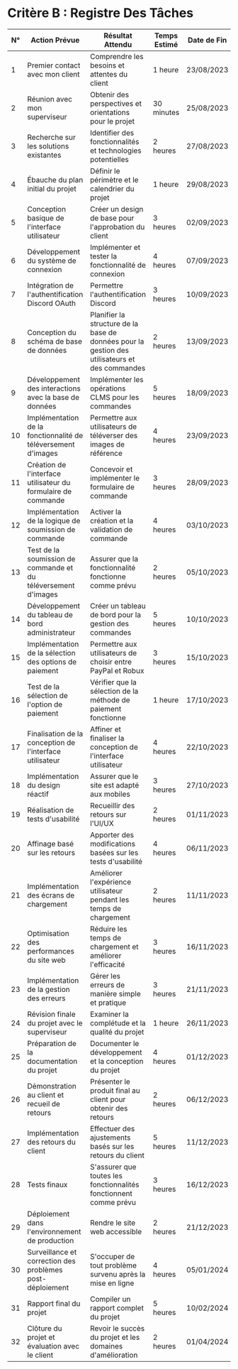 # Critère B : Registre Des Tâches

| N°  | Action Prévue                                                  | Résultat Attendu                                                                               | Temps Estimé | Date de Fin | Critère |
| --- | -------------------------------------------------------------- | ---------------------------------------------------------------------------------------------- | ------------ | ----------- | ------- |
| 1   | Premier contact avec mon client                                | Comprendre les besoins et attentes du client                                                   | 1 heure      | 23/08/2023  | A       |
| 2   | Réunion avec mon superviseur                                   | Obtenir des perspectives et orientations pour le projet                                        | 30 minutes   | 25/08/2023  | A       |
| 3   | Recherche sur les solutions existantes                         | Identifier des fonctionnalités et technologies potentielles                                    | 2 heures     | 27/08/2023  | A       |
| 4   | Ébauche du plan initial du projet                              | Définir le périmètre et le calendrier du projet                                                | 1 heure      | 29/08/2023  | A       |
| 5   | Conception basique de l'interface utilisateur                  | Créer un design de base pour l'approbation du client                                           | 3 heures     | 02/09/2023  | B       |
| 6   | Développement du système de connexion                          | Implémenter et tester la fonctionnalité de connexion                                           | 4 heures     | 07/09/2023  | C       |
| 7   | Intégration de l'authentification Discord OAuth                | Permettre l'authentification Discord                                                           | 3 heures     | 10/09/2023  | C       |
| 8   | Conception du schéma de base de données                        | Planifier la structure de la base de données pour la gestion des utilisateurs et des commandes | 2 heures     | 13/09/2023  | B       |
| 9   | Développement des interactions avec la base de données         | Implémenter les opérations CLMS pour les commandes                                             | 5 heures     | 18/09/2023  | C       |
| 10  | Implémentation de la fonctionnalité de téléversement d'images  | Permettre aux utilisateurs de téléverser des images de référence                               | 4 heures     | 23/09/2023  | C       |
| 11  | Création de l'interface utilisateur du formulaire de commande  | Concevoir et implémenter le formulaire de commande                                             | 3 heures     | 28/09/2023  | B       |
| 12  | Implémentation de la logique de soumission de commande         | Activer la création et la validation de commande                                               | 4 heures     | 03/10/2023  | C       |
| 13  | Test de la soumission de commande et du téléversement d'images | Assurer que la fonctionnalité fonctionne comme prévu                                           | 2 heures     | 05/10/2023  | C       |
| 14  | Développement du tableau de bord administrateur                | Créer un tableau de bord pour la gestion des commandes                                         | 5 heures     | 10/10/2023  | C       |
| 15  | Implémentation de la sélection des options de paiement         | Permettre aux utilisateurs de choisir entre PayPal et Robux                                    | 3 heures     | 15/10/2023  | C       |
| 16  | Test de la sélection de l'option de paiement                   | Vérifier que la sélection de la méthode de paiement fonctionne                                 | 1 heure      | 17/10/2023  | C       |
| 17  | Finalisation de la conception de l'interface utilisateur       | Affiner et finaliser la conception de l'interface utilisateur                                  | 4 heures     | 22/10/2023  | B       |
| 18  | Implémentation du design réactif                               | Assurer que le site est adapté aux mobiles                                                     | 3 heures     | 27/10/2023  | C       |
| 19  | Réalisation de tests d'usabilité                               | Recueillir des retours sur l'UI/UX                                                             | 2 heures     | 01/11/2023  | E       |
| 20  | Affinage basé sur les retours                                  | Apporter des modifications basées sur les tests d'usabilité                                    | 4 heures     | 06/11/2023  | C       |
| 21  | Implémentation des écrans de chargement                        | Améliorer l'expérience utilisateur pendant les temps de chargement                             | 2 heures     | 11/11/2023  | C       |
| 22  | Optimisation des performances du site web                      | Réduire les temps de chargement et améliorer l'efficacité                                      | 3 heures     | 16/11/2023  | C       |
| 23  | Implémentation de la gestion des erreurs                       | Gérer les erreurs de manière simple et pratique                                                | 3 heures     | 21/11/2023  | C       |
| 24  | Révision finale du projet avec le superviseur                  | Examiner la complétude et la qualité du projet                                                 | 1 heure      | 26/11/2023  | A       |
| 25  | Préparation de la documentation du projet                      | Documenter le développement et la conception du projet                                         | 4 heures     | 01/12/2023  | B       |
| 26  | Démonstration au client et recueil de retours                  | Présenter le produit final au client pour obtenir des retours                                  | 2 heures     | 06/12/2023  | E       |
| 27  | Implémentation des retours du client                           | Effectuer des ajustements basés sur les retours du client                                      | 5 heures     | 11/12/2023  | C       |
| 28  | Tests finaux                                                   | S'assurer que toutes les fonctionnalités fonctionnent comme prévu                              | 3 heures     | 16/12/2023  | C       |
| 29  | Déploiement dans l'environnement de production                 | Rendre le site web accessible                                                                  | 2 heures     | 21/12/2023  | C       |
| 30  | Surveillance et correction des problèmes post-déploiement      | S'occuper de tout problème survenu après la mise en ligne                                      | 4 heures     | 05/01/2024  | C       |
| 31  | Rapport final du projet                                        | Compiler un rapport complet du projet                                                          | 5 heures     | 10/02/2024  | B       |
| 32  | Clôture du projet et évaluation avec le client                 | Revoir le succès du projet et les domaines d'amélioration                                      | 2 heures     | 01/04/2024  | E       |
